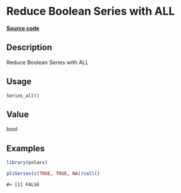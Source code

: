 

# Reduce Boolean Series with ALL

[**Source code**](https://github.com/pola-rs/r-polars/tree/main/R/series__series.R#L518)

## Description

Reduce Boolean Series with ALL

## Usage

<pre><code class='language-R'>Series_all()
</code></pre>

## Value

bool

## Examples

``` r
library(polars)

pl$Series(c(TRUE, TRUE, NA))$all()
```

    #> [1] FALSE
